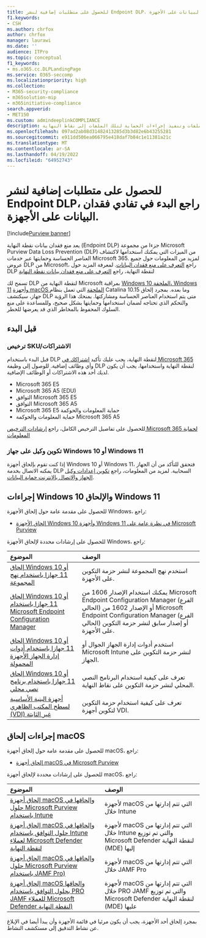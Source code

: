 ```yaml
---
title: للحصول على متطلبات إضافية لنشر Endpoint DLP، راجع البدء في تفادي فقدان البيانات على الأجهزة.
f1.keywords:
- CSH
ms.author: chrfox
author: chrfox
manager: laurawi
ms.date: ''
audience: ITPro
ms.topic: conceptual
f1_keywords:
- ms.o365.cc.DLPLandingPage
ms.service: O365-seccomp
ms.localizationpriority: high
ms.collection:
- M365-security-compliance
- m365solution-mip
- m365initiative-compliance
search.appverid:
- MET150
ms.custom: admindeeplinkCOMPLIANCE
description: إعداد منع فقدان بيانات نقطة النهاية لمراقبة أنشطة الملفات وتنفيذ إجراءات الحماية لتلك الملفات إلى نقاط النهاية.
ms.openlocfilehash: 097ad2ab08d31482413285d3b3d82e6b43255281
ms.sourcegitcommit: e911dd506ea066795e418daf7b84c1e11381a21c
ms.translationtype: MT
ms.contentlocale: ar-SA
ms.lasthandoff: 04/19/2022
ms.locfileid: "64952743"
---
```

# <a name="get-started-with-endpoint-data-loss-prevention"></a>للحصول على متطلبات إضافية لنشر Endpoint DLP، راجع البدء في تفادي فقدان البيانات على الأجهزة.

[!include[Purview banner](../includes/purview-rebrand-banner.md)]

يعد منع فقدان بيانات نقطة النهاية (Endpoint DLP) جزءا من مجموعة Microsoft Purview Data Loss Prevention (DLP) من الميزات التي يمكنك استخدامها لاكتشاف العناصر الحساسة وحمايتها عبر خدمات Microsoft 365. لمزيد من المعلومات حول جميع عروض DLP من Microsoft، راجع [التعرف على منع فقدان البيانات](dlp-learn-about-dlp.md). لمعرفة المزيد حول DLP لنقطة النهاية، راجع [التعرف على منع فقدان بيانات نقطة النهاية](endpoint-dlp-learn-about.md)

تسمح لك DLP لنقطة النهاية من Microsoft بمراقبة [Windows 10 الملحقة، Windows 11](device-onboarding-overview.md) [وأجهزة macOS الملحقة](device-onboarding-macos-overview.md) التي تعمل بنظام Catalina 10.15 وما بعده. بمجرد إلحاق جهاز، سيكتشف DLP متى يتم استخدام العناصر الحساسة ومشاركتها. يمنحك هذا الرؤية والتحكم الذي تحتاجه لضمان استخدامها وحمايتها بشكل صحيح، وللمساعدة على منع السلوك المحفوظ بالمخاطر الذي قد يعرضها للخطر.

## <a name="before-you-begin"></a>قبل البدء

### <a name="skusubscriptions-licensing"></a>ترخيص SKU/الاشتراكات

قبل البدء باستخدام DLP لنقطة النهاية، يجب عليك تأكيد [اشتراكك في Microsoft 365](https://www.microsoft.com/microsoft-365/compare-microsoft-365-enterprise-plans?rtc=1) وأي وظائف إضافية. للوصول إلى وظيفة DLP لنقطة النهاية واستخدامها، يجب أن يكون لديك أحد هذه الاشتراكات أو الوظائف الإضافية.

- Microsoft 365 E5
- Microsoft 365 A5 (EDU)
- التوافق Microsoft 365 E5
- التوافق Microsoft 365 A5
- Microsoft 365 E5 حماية المعلومات والحوكمة
- حماية المعلومات والحوكمة Microsoft 365 A5

للحصول على تفاصيل الترخيص الكامل، راجع [إرشادات الترخيص Microsoft 365 لحماية المعلومات](/office365/servicedescriptions/microsoft-365-service-descriptions/microsoft-365-tenantlevel-services-licensing-guidance/microsoft-365-security-compliance-licensing-guidance#information-protection-data-loss-prevention-for-exchange-online-sharepoint-online-and-onedrive-for-business)

### <a name="configure-proxy-on-the-windows-10-or-windows-11-device"></a>تكوين وكيل على جهاز Windows 10 أو Windows 11

إذا كنت تقوم بإلحاق أجهزة Windows 10 أو Windows 11، فتحقق للتأكد من أن الجهاز يمكنه الاتصال بخدمة DLP السحابية. لمزيد من المعلومات، راجع [تكوين إعدادات وكيل الجهاز والاتصال بالإنترنت حماية البيانات](device-onboarding-configure-proxy.md#configure-device-proxy-and-internet-connection-settings-for-information-protection).

## <a name="windows-10-and-windows-11-onboarding-procedures"></a>إجراءات Windows 10 والإلحاق Windows 11

للحصول على مقدمة عامة حول إلحاق الأجهزة Windows، راجع:

- [إلحاق الأجهزة Windows 10 وأجهزة Windows 11 في نظرة عامة على Microsoft Purview](device-onboarding-overview.md#onboard-windows-10-and-windows-11-devices-into-microsoft-365-overview)

للحصول على إرشادات محددة لإلحاق الأجهزة Windows، راجع:

الموضوع | الوصف
:---|:---
[إلحاق Windows 10 أو 11 جهازا باستخدام نهج المجموعة](device-onboarding-gp.md) | استخدم نهج المجموعة لنشر حزمة التكوين على الأجهزة.
[إلحاق Windows 10 أو 11 جهازا باستخدام Microsoft Endpoint Configuration Manager](device-onboarding-sccm.md) | يمكنك استخدام الإصدار 1606 من Microsoft Endpoint Configuration Manager (الفرع الحالي) أو الإصدار 1602 من Microsoft Endpoint Configuration Manager (الفرع الحالي) أو إصدار سابق لنشر حزمة التكوين على الأجهزة.
[إلحاق Windows 10 أو 11 جهازا باستخدام أدوات إدارة الجهاز الأجهزة المحمولة](device-onboarding-mdm.md) | استخدم أدوات إدارة الجهاز الجوال أو Microsoft Intune لنشر حزمة التكوين على الجهاز.
[إلحاق Windows 10 أو 11 جهازا باستخدام برنامج نصي محلي](device-onboarding-script.md) | تعرف على كيفية استخدام البرنامج النصي المحلي لنشر حزمة التكوين على نقاط النهاية.
[أجهزة البنية الأساسية لسطح المكتب الظاهري (VDI) غير الثابتة](device-onboarding-vdi.md) | تعرف على كيفية استخدام حزمة التكوين لتكوين أجهزة VDI.

## <a name="macos-onboarding-procedures"></a>إجراءات إلحاق macOS

للحصول على مقدمة عامة حول إلحاق أجهزة macOS، راجع:
 
- [إلحاق أجهزة macOS في Microsoft Purview](device-onboarding-macos-overview.md)

للحصول على إرشادات محددة لإلحاق أجهزة macOS، راجع:

الموضوع | الوصف
:---|:---
|[إلحاق أجهزة macOS وإلحاقها في حلول Microsoft Purview باستخدام Intune](device-onboarding-offboarding-macos-intune.md)|لأجهزة macOS التي تتم إدارتها من خلال Intune
|[إلحاق أجهزة macOS وإلحاقها في حلول التوافق باستخدام Intune لعملاء Microsoft Defender لنقطة النهاية](device-onboarding-offboarding-macos-intune-mde.md) |لأجهزة macOS التي تتم إدارتها من خلال Intune والتي تم توزيع Microsoft Defender لنقطة النهاية (MDE) إليها
|[إلحاق أجهزة macOS وإلحاقها في حلول Microsoft Purview باستخدام JAMF Pro)](device-onboarding-offboarding-macos-jamfpro.md) | لأجهزة macOS التي تتم إدارتها من خلال JAMF Pro
|[إلحاق أجهزة macOS وإلحاقها بحلول التوافق باستخدام PRO JAMF للعملاء Microsoft Defender لنقطة النهاية)](device-onboarding-offboarding-macos-jamfpro-mde.md)|لأجهزة macOS التي تتم إدارتها من خلال PRO JAMF والتي تم توزيع Microsoft Defender لنقطة النهاية (MDE) عليها

بمجرد إلحاق أحد الأجهزة، يجب أن يكون مرئيا في قائمة الأجهزة وأن يبدأ أيضا في الإبلاغ عن نشاط التدقيق إلى مستكشف النشاط.

<!--### Permissions

To enable device management, the account you use must be a member of any one of these roles:

- Global admin
- Security admin
- Compliance admin

If you want to use a custom account to view the device management settings, it must be in one of these roles:

- Global admin
- Compliance admin
- Compliance data admin
- Global reader

If you want to use a custom account to access the onboarding/offboarding page, it must be in one of these roles:

- Global admin
- Compliance admin

If you want to use a custom account to turn on/off device monitoring, it must be in one of these roles:

- Global admin
- Compliance admin

Data from Endpoint DLP can be viewed in [Activity explorer](data-classification-activity-explorer.md). There are four roles that grant permission to activity explorer, the account you use for accessing the data must be a member of any one of them.

- Global admin
- Compliance admin
- Security admin
- Compliance data admin -->

<!-- ### Prepare your Windows 10/11 endpoints

Make sure that the Windows devices that you plan on deploying Endpoint DLP to meet these requirements.

1. Must be running Windows 10 x64 build 1809, Windows 11, or later.

1. Antimalware Client Version is 4.18.2009.7 or newer. Check your current version by opening Windows Security app, select the Settings icon, and then select About. The version number is listed under Antimalware Client Version. Update to the latest Antimalware Client Version by installing Windows Update KB4052623.

   > [!NOTE]
   > None of Windows Security components need to be active, you can run Endpoint DLP independent of Windows Security status, but the [Real-time protection and Behavior monitor](/windows/security/threat-protection/microsoft-defender-antivirus/configure-real-time-protection-microsoft-defender-antivirus)) must be enabled.

1. The following Updates are installed on Windows 10 devices

   > [!NOTE]
   > These updates are not a pre-requisite to onboard a device to Endpoint DLP, but contain fixes for important issues thus must be installed before using the product.

   - For Windows 10 1809 - KB4559003, KB4577069, KB4580390
   - For Windows 10 1903 or 1909 - KB4559004, KB4577062, KB4580386
   - For Windows 10 2004 - KB4568831, KB4577063
   - For devices running Office 2016 (and not any other Office version) - KB4577063

1. All devices must be one of these:

   - [Azure Active Directory (Azure AD) joined](/azure/active-directory/devices/concept-azure-ad-join)
   - [Hybrid Azure AD joined](/azure/active-directory/devices/concept-azure-ad-join-hybrid)
   - [AAD registered](/azure/active-directory/user-help/user-help-register-device-on-network)

1. Install Microsoft Chromium Edge browser on the endpoint device to enforce policy actions for the upload to cloud activity. See, [Download the new Microsoft Edge based on Chromium](https://support.microsoft.com/help/4501095/download-the-new-microsoft-edge-based-on-chromium). If your devices use the Chrome browser, you can install the [Microsoft Compliance Extension](dlp-chrome-learn-about.md#learn-about-the-microsoft-compliance-extension) to enforce policy actions for the upload to cloud activity.

1. If you are on Monthly Enterprise Channel of Microsoft 365 Apps versions 2004-2008, there is a known issue with Endpoint DLP classifying Office content and you need to update to version 2009 or later. See [Update history for Microsoft 365 Apps (listed by date)](/officeupdates/update-history-microsoft365-apps-by-date) for current versions. To learn more about this issue, see the Office Suite section of [Release notes for Current Channel releases in 2020](/officeupdates/current-channel#version-2010-october-27).

1. If you have endpoints that use a device proxy to connect to the internet, follow the procedures in [Configure device proxy and internet connection settings for Information Protection](device-onboarding-configure-proxy.md#configure-device-proxy-and-internet-connection-settings-for-information-protection).

## Prepare your macOS devices (preview)

See, [Onboard macOS devices into Microsoft 365 overview (preview)](device-onboarding-macos-overview.md#onboard-macos-devices-into-microsoft-365-overview-preview)-->

<!--## Onboarding Windows 10 and Windows 11 devices into device management

You must enable device monitoring and onboard your endpoints before you can monitor and protect sensitive items on a device. Both of these actions are done in the Microsoft Purview compliance portal.

When you want to onboard devices that haven't been onboarded yet, you'll download the appropriate script and deploy it to those devices. Follow the [Onboarding devices procedure](endpoint-dlp-getting-started.md#onboarding-devices).

If you already have devices onboarded into [Microsoft Defender for Endpoint](/windows/security/threat-protection/), they will already appear in the managed devices list. Follow the [With devices onboarded into Microsoft Defender for Endpoint procedure](?source=docs&view=o365-worldwide#with-devices-onboarded-into-microsoft-defender-for-endpoint).

### Onboarding devices

In this deployment scenario, you'll onboard devices that have not been onboarded yet, and you just want to monitor and protect sensitive items from unintentional sharing on Windows 10 or Windows 11 devices.

1. Open the <a href="https://go.microsoft.com/fwlink/p/?linkid=2077149" target="_blank">Microsoft Purview compliance portal</a>.

2. Choose **Settings** > **Device onboarding**.

   > [!NOTE]
   > While it usually takes about 60 seconds for device onboarding to be enabled, please allow up to 30 minutes before engaging with Microsoft support.

3. Choose **Devices** to open the **Devices** list. The list will be empty until you onboard devices.

4. Choose **Onboarding** to begin the onboarding process.

5. Choose the way you want to deploy to these additional devices from the **Deployment method** list and then **download package**.

   > [!div class="mx-imgBorder"]
   > ![deployment method.](../media/endpoint-dlp-getting-started-3-deployment-method.png)

6. Follow the appropriate procedures in [Onboarding tools and methods for Windows machines](/windows/security/threat-protection/microsoft-defender-atp/configure-endpoints). This link takes you to a landing page where you can access Microsoft Defender for Endpoint procedures that match the deployment package you selected in step 5:

    - Onboard Windows machines using Group Policy
    - Onboard Windows machines using Microsoft Endpoint Configuration Manager
    - Onboard Windows machines using Mobile Device Management tools
    - Onboard Windows machines using a local script
    - Onboard non-persistent virtual desktop infrastructure (VDI) machines in single-session scenarios

Once done and endpoint is onboarded, it should be visible in the devices list and also start reporting audit activity logs to Activity explorer.

> [!NOTE]
> This experience is under license enforcement. Without the required license, data will not be visible or accessible.

### With devices onboarded into Microsoft Defender for Endpoint

In this scenario, Microsoft Defender for Endpoint is already deployed and there are endpoints reporting in. All these endpoints will appear in the managed devices list. You can continue to onboard new devices into Endpoint DLP to expand coverage by using the [Onboarding devices procedure](endpoint-dlp-getting-started.md#onboarding-devices).

1. Open the <a href="https://go.microsoft.com/fwlink/p/?linkid=2077149" target="_blank">Microsoft Purview compliance portal</a>.

2. Open the Compliance Center settings page and choose **Enable device monitoring**.

3. Choose **Device management** to open the **Devices** list. You should see the list of devices that are already reporting in to Microsoft Defender for Endpoint.

   > [!div class="mx-imgBorder"]
   > ![device management.](../media/endpoint-dlp-getting-started-2-device-management.png)

4. Choose **Onboarding** if you need to onboard additional devices.

5. Choose the way you want to deploy to these additional devices from the **Deployment method** list and then **Download package**.

6. Follow the appropriate procedures in [Onboarding tools and methods for Windows machines](/windows/security/threat-protection/microsoft-defender-atp/configure-endpoints). This link takes you to a landing page where you can access Microsoft Defender for Endpoint procedures that match the deployment package you selected in step 5:
    - Onboard Windows machines using Group Policy
    - Onboard Windows machines using Microsoft Endpoint Configuration Manager
    - Onboard Windows machines using Mobile Device Management tools
    - Onboard Windows machines using a local script
    - Onboard non-persistent virtual desktop infrastructure (VDI) machines.

Once done and endpoint is onboarded, it should be visible under the **Devices** table and also start reporting audit logs to the **Activity Explorer**.

> [!NOTE]
>This experience is under license enforcement. Without the required license, data will not be visible or accessible.


### Viewing Endpoint DLP alerts in DLP Alerts Management dashboard

1. Open the Data loss prevention page in the <a href="https://go.microsoft.com/fwlink/p/?linkid=2077149" target="_blank">Microsoft Purview compliance portal</a> and choose Alerts.

2. Refer to the procedures in [How to configure and view alerts for your DLP policies](dlp-configure-view-alerts-policies.md) to view alerts for your Endpoint DLP policies.

### Viewing Endpoint DLP data in activity explorer

1. Open the [Data classification page](https://compliance.microsoft.com/dataclassification?viewid=overview) for your domain in the Microsoft Purview compliance portal and choose Activity explorer.

2. Refer to the procedures in [Get started with Activity explorer](data-classification-activity-explorer.md) to access and filter all the data for your Endpoint devices.

   > [!div class="mx-imgBorder"]
   > ![activity explorer filter for endpoint devices.](../media/endpoint-dlp-4-getting-started-activity-explorer.png)

## Next steps

Now that you have onboarded devices and can view the activity data in Activity explorer, you are ready to move on to your next step where you create DLP policies that protect your sensitive items.

- [Using Endpoint data loss prevention](endpoint-dlp-using.md)

## See also

- [Learn about Endpoint data loss prevention](endpoint-dlp-learn-about.md)
- [Using Endpoint data loss prevention](endpoint-dlp-using.md)
- [Learn about data loss prevention](dlp-learn-about-dlp.md)
- [Create, test, and tune a DLP policy](create-test-tune-dlp-policy.md)
- [Get started with Activity explorer](data-classification-activity-explorer.md)
- [Microsoft Defender for Endpoint](/windows/security/threat-protection/)
- [Onboarding tools and methods for Windows machines](/windows/security/threat-protection/microsoft-defender-atp/configure-endpoints)
- [Microsoft 365 subscription](https://www.microsoft.com/microsoft-365/compare-microsoft-365-enterprise-plans?rtc=1)
- [Azure AD joined devices](/azure/active-directory/devices/concept-azure-ad-join)
- [Download the new Microsoft Edge based on Chromium](https://support.microsoft.com/help/4501095/download-the-new-microsoft-edge-based-on-chromium)
-->
